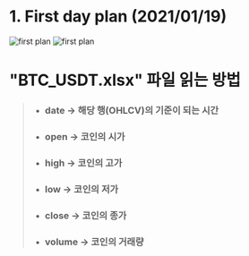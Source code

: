 # 1. First day plan (2021/01/19)

![first plan](img/img.png)
![first plan](img/flowchart)
# "BTC_USDT.xlsx" 파일 읽는 방법
> * ### date -> 해당 행(OHLCV)의 기준이 되는 시간
> * ### open -> 코인의 시가
> * ### high -> 코인의 고가
> * ### low -> 코인의 저가
> * ### close -> 코인의 종가
> * ### volume -> 코인의 거래량

